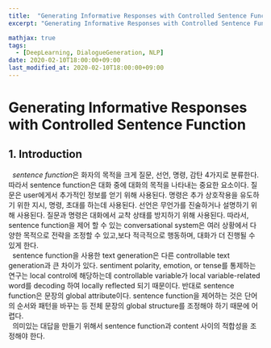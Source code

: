 ```yaml
---
title:  "Generating Informative Responses with Controlled Sentence Function 논문 리뷰"
excerpt: "Generating Informative Responses with Controlled Sentence Function 논문 리뷰"

mathjax: true
tags:
  - [DeepLearning, DialogueGeneration, NLP]
date: 2020-02-10T18:00:00+09:00
last_modified_at: 2020-02-10T18:00:00+09:00
---
```


# Generating Informative Responses with Controlled Sentence Function

## 1. Introduction
&nbsp;&nbsp;*sentence function*은 화자의 목적을 크게 질문, 선언, 명령, 감탄 4가지로 분류한다. 
따라서 sentence function은 대화 중에 대화의 목적을 나타내는 중요한 요소이다. 
질문은 user에게서 추가적인 정보를 얻기 위해 사용된다. 
명령은 추가 상호작용을 유도하기 위한 지시, 명령, 초대를 하는데 사용된다. 
선언은 무언가를 진술하거나 설명하기 위해 사용된다. 
질문과 명령은 대화에서 교착 상태를 방지하기 위해 사용된다. 
따라서, sentence function을 제어 할 수 있는 conversational system은 여러 상황에서 다양한 목적으로 전략을 조정할 수 있고,보다 적극적으로 행동하며, 대화가 더 진행될 수 있게 한다.  
&nbsp;&nbsp;sentence function을 사용한 text generation은 다른 controllable text generation과 큰 차이가 있다. 
sentiment polarity, emotion, or tense를 통제하는 연구는 local control에 해당하는데 controllable variable가 local variable-related word를 decoding 하여 locally reflected 되기 때문이다. 
반대로 sentence function은 문장의 global attribute이다.
sentence function을 제어하는 것은 단어의 순서와 패턴을 바꾸는 등 전체 문장의 global structure를 조정해야 하기 때문에 어렵다.  
&nbsp;&nbsp;의미있는 대답을 만들기 위해서 sentence function과 content 사이의 적합성을 조정해야 한다. 
